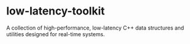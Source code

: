 # low-latency-toolkit
A collection of high-performance, low-latency C++ data structures and utilities designed for real-time systems.
